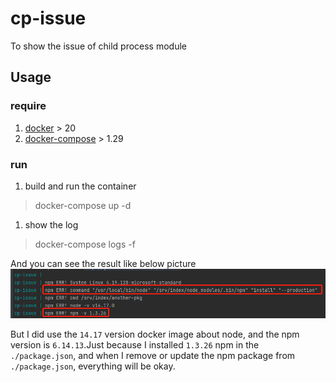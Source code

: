 # cp-issue
To show the issue of child process module

## Usage
### require
1. [docker](https://docs.docker.com/get-docker/) > 20
1. [docker-compose](https://docs.docker.com/compose/install/) > 1.29
### run
1. build and run the container
> docker-compose up -d

1. show the log
> docker-compose logs -f

And you can see the result like below picture
![1.png](./img/1.png)

But I did use the `14.17` version docker image about node, and the npm version is `6.14.13`.Just because I installed `1.3.26` npm in the `./package.json`, and when I remove or update the npm package from `./package.json`, everything will be okay.
